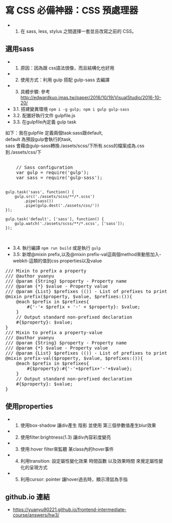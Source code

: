 #   寫 CSS 必備神器：CSS 預處理器
+   1. 在 sass, less, stylus 之間選擇一套並且改寫之前的 CSS。
##  選用sass
+   1. 原因：因為跟 css語法很像，而且結構化也好用
+   2. 使用方式：利用 gulp 搭配 gulp-sass 去編譯
+   3. 具體步驟: 參考<http://edwardkuo.imas.tw/paper/2016/10/19/VisualStudio/2016-10-20/>
+   3.1. 搭建變異環境 `npm i -g gulp; npm i gulp gulp-sass` 
+   3.2. 配置好執行文件 gulpfile.js
+   3.3. 在gulpfile內定義 gulp task
<p>如下：我在gulpfile 定義兩個task:sass跟default,<br/> 
        default 為預設gulp會執行的task,<br/> 
        sass 會藉由gulp-sass轉換./assets/scss/下所有.scss的檔案成為.css到./assets/css/下<br/>
</p>        
<pre>  
    // Sass configuration
    var gulp = require('gulp');
    var sass = require('gulp-sass');

    gulp.task('sass', function() {
        gulp.src('./assets/scss/**/*.scss')
            .pipe(sass())
            .pipe(gulp.dest('./assets/css/'))
    });

    gulp.task('default', ['sass'], function() {
        gulp.watch('./assets/scss/**/*.scss', ['sass']);
    });
</pre>

+   3.4. 執行編譯 `npm run build` 或是執行 `gulp`
+   3.5: 新增@mixin prefix,以及@mixin prefix-val這兩個method來動態加入-webkit-這類的值到css properties以及value
<pre>
/// Mixin to prefix a property
/// @author yuanyu
/// @param {String} $property - Property name
/// @param {*} $value - Property value
/// @param {List} $prefixes (()) - List of prefixes to print
@mixin prefix($property, $value, $prefixes:()){
    @each $prefix in $prefixes{
        #{'-'+ $prefix + '-' + $property}: $value;
    }
    // Output standard non-prefixed declaration
    #{$property}: $value;
}
/// Mixin to prefix a property-value
/// @author yuanyu
/// @param {String} $property - Property name
/// @param {*} $value - Property value
/// @param {List} $prefixes (()) - List of prefixes to print
@mixin prefix-val($property, $value, $prefixes:()){
    @each $prefix in $prefixes{
        #{$property}:#{'-'+$prefix+'-'+$value};
    }
    // Output standard non-prefixed declaration
    #{$property}: $value;
}
</pre>
##  使用properties
+   1. 使用box-shadow 讓div產生 陰影 並使用 第三個參數值產生blur效果
+   2. 使用filter:brightness(1.3) 讓div內容彩度變亮
+   3. 使用:hover filter來監聽 某class內的hover事件
+   4. 利用transition: 設定屬性變化效果 時間函數 以及效果時間 來覺定屬性變化的呈現方式
+   5. 利用cursor: pointer 讓hover過去時，顯示滑鼠為手指
##  github.io 連結 
+   <https://yuanyu90221.github.io/frontend-intermediate-course/answers/hw3/> 